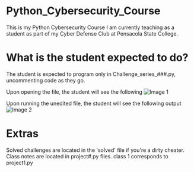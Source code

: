 # Python_Cybersecurity_Course
This is my Python Cybersecurity Course I am currently teaching as a student as part of my Cyber Defense Club at Pensacola State College.




# What is the student expected to do?
  The student is expected to program only in Challenge_series_###.py, uncommenting code as they go.
  
  Upon opening the file, the student will see the following
  ![Image 1](https://i.imgur.com/Dhv06kS.png)
  
  Upon running the unedited file, the student will see the following output 
  ![Image 2](https://i.imgur.com/yZcjGqg.png)
  
# Extras 
  Solved challenges are located in the 'solved' file if you're a dirty cheater.
  Class notes are located in project#.py files. class 1 corresponds to project1.py
  
 
  
